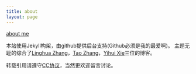 ```yaml
---
title: about
layout: page
---
```

[about me](silentlistener.me)

本站使用Jekyll构架，由github提供后台支持(Github必须是我的最爱啊)。 主题无耻的综合了[Linghua Zhang](http://lhzhang.com/)，[Tao Zhang](http://ztpala.com/)，[Yihui Xie](http://yihui.name/)三位的博客。

转载引用请遵守[CC协议](http://creativecommons.org/licenses/by-nc-sa/3.0/)，当然更欢迎留言讨论。
